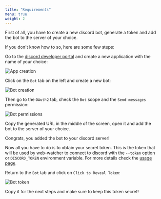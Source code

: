 ```yaml
---
title: "Requirements"
menu: true
weight: 2
---
```


First of all, you have to create a new discord bot, generate a token and add the bot to the server of your choice.

If you don't know how to so, here are some few steps:

Go to the [discord developer portal](https://discordapp.com/developers/applications) and create a new application with the name of your choice:

![App creation](/web-watcher/app-creation.png)

Click on the `Bot` tab on the left and create a new bot:

![Bot creation](/web-watcher/bot-creation.png)

Then go to the `OAuth2` tab, check the `Bot` scope and the `Send messages` permission:

![Bot permissions](/web-watcher/bot-permissions.png)

Copy the generated URL in the middle of the screen, open it and add the bot to the server of your choice.

Congrats, you added the bot to your discord server!

Now all you have to do is to obtain your secret token. This is the token that will be used by web-watcher to connect to
discord with the `--token` option or `DISCORD_TOKEN` environment variable. For more details check the [usage page](/web-watcher/usage).

Return to the `Bot` tab and click on `Click to Reveal Token`:

![Bot token](/web-watcher/bot-token.png)

Copy it for the next steps and make sure to keep this token secret!
